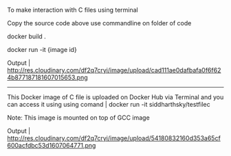 To make interaction with C files using terminal 


Copy the source code above use commandline on folder of code

docker build .


docker run -it {image id}

Output | http://res.cloudinary.com/df2q7cryi/image/upload/cad111ae0dafbafa0f6f624b877187181607015653.png

-------------------------------------------------------------------------------------------------------------------------------------------------------------------

This Docker image of C file is uploaded on Docker Hub via Terminal and you can access it using using comand | docker run -it siddharthsky/testfilec

Note: This image is mounted on top of GCC image


Output | http://res.cloudinary.com/df2q7cryi/image/upload/54180832160d353a65cf600acfdbc53d1607064771.png

